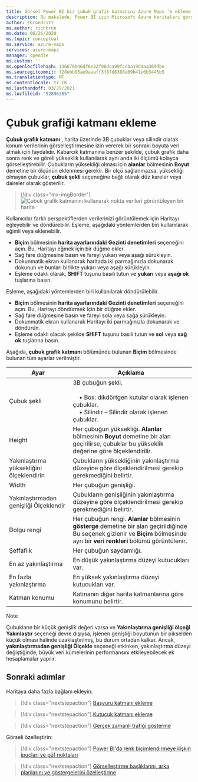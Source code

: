 ```yaml
---
title: Görsel Power BI bir çubuk grafik katmanını Azure Maps 'e ekleme | Microsoft Azure haritaları
description: Bu makalede, Power BI için Microsoft Azure haritaları görselindeki çubuk grafik katmanını nasıl kullanacağınızı öğreneceksiniz.
author: rbrundritt
ms.author: richbrun
ms.date: 06/26/2020
ms.topic: conceptual
ms.service: azure-maps
services: azure-maps
manager: cpendle
ms.custom: ''
ms.openlocfilehash: 136676b46df6e32f98dca99fccba19d4aa369dbe
ms.sourcegitcommit: f28ebb95ae9aaaff3f87d8388a09b41e0b3445b5
ms.translationtype: MT
ms.contentlocale: tr-TR
ms.lasthandoff: 03/29/2021
ms.locfileid: "92896285"
---
```

# <a name="add-a-bar-chart-layer"></a>Çubuk grafiği katmanı ekleme

**Çubuk grafik katmanı** , harita üzerinde 3B çubuklar veya silindir olarak konum verilerinin görselleştirmesine izin vererek bir sonraki boyuta veri almak için faydalıdır. Kabarcık katmanına benzer şekilde, çubuk grafik daha sonra renk ve göreli yükseklik kullanılarak aynı anda iki ölçümü kolayca görselleştirebilir. Çubukların yüksekliği olması için **alanlar** bölmesinin **Boyut** demetine bir ölçünün eklenmesi gerekir. Bir ölçü sağlanmazsa, yüksekliği olmayan çubuklar, **çubuk şekli** seçeneğine bağlı olarak düz kareler veya daireler olarak gösterilir.

> [!div class="mx-imgBorder"]
> ![Çubuk grafik katmanını kullanarak nokta verileri görüntüleyen bir harita](media/power-bi-visual/bar-chart-layer-styled.png)

Kullanıcılar farklı perspektiflerden verilerinizi görüntülemek için Haritayı eğleyebilir ve döndürebilir. Eşleme, aşağıdaki yöntemlerden biri kullanılarak eğimli veya eklenebilir.

-   **Biçim** bölmesinin **harita ayarlarındaki** **Gezinti denetimleri** seçeneğini açın. Bu, Haritayı eğmek için bir düğme ekler.
-   Sağ fare düğmesine basın ve fareyi yukarı veya aşağı sürükleyin.
-   Dokunmatik ekran kullanarak haritada iki parmağınızla dokunarak dokunun ve bunları birlikte yukarı veya aşağı sürükleyin.
-   Eşleme odaklı olarak, **SHIFT** tuşunu basılı tutun ve **yukarı** veya **aşağı ok** tuşlarına basın.

Eşleme, aşağıdaki yöntemlerden biri kullanılarak döndürülebilir.

-   **Biçim** bölmesinin **harita ayarlarındaki** **Gezinti denetimleri** seçeneğini açın. Bu, Haritayı döndürmek için bir düğme ekler.
-   Sağ fare düğmesine basın ve fareyi sola veya sağa sürükleyin.
-   Dokunmatik ekran kullanarak Haritayı iki parmağınızla dokunarak ve döndürün.
-   Eşleme odaklı olacak şekilde **SHIFT** tuşunu basılı tutun ve **sol** veya **sağ ok** tuşlarına basın.

Aşağıda, **çubuk grafik katmanı** bölümünde bulunan **Biçim** bölmesinde bulunan tüm ayarlar verilmiştir.

| Ayar              | Açıklama      |
|----------------------|------------------|
| Çubuk şekli            | 3B çubuğun şekli.<br/><br/>&nbsp;&nbsp;&nbsp;&nbsp;• Box: dikdörtgen kutular olarak işlenen çubuklar.<br/>&nbsp;&nbsp;&nbsp;&nbsp;• Silindir – Silindir olarak işlenen çubuklar. |
| Height               | Her çubuğun yüksekliği. **Alanlar** bölmesinin **Boyut** demetine bir alan geçirilirse, çubuklar bu yükseklik değerine göre ölçeklendirilir. |
| Yakınlaştırma yüksekliğini ölçeklendirin | Çubukların yüksekliğinin yakınlaştırma düzeyine göre ölçeklendirilmesi gerekip gerekmediğini belirtir. |
| Width                | Her çubuğun genişliği.  |
| Yakınlaştırmadan genişliği Ölçeklendir  | Çubukların genişliğinin yakınlaştırma düzeyine göre ölçeklendirilmesi gerekip gerekmediğini belirtir.  |
| Dolgu rengi           | Her çubuğun rengi. **Alanlar** bölmesinin **gösterge** demetine bir alan geçirildiğinde Bu seçenek gizlenir ve **Biçim** bölmesinde ayrı bir **veri renkleri** bölümü görüntülenir. |
| Şeffaflık         | Her çubuğun saydamlığı. |
| En az yakınlaştırma             | En düşük yakınlaştırma düzeyi kutucukları var. |
| En fazla yakınlaştırma             | En yüksek yakınlaştırma düzeyi kutucukları var. |
| Katman konumu       | Katmanın diğer harita katmanlarına göre konumunu belirtir. |

> [!NOTE]
> Çubukların bir küçük genişlik değeri varsa ve **Yakınlaştırma genişliği ölçeği Yakınlaştır** seçeneği devre dışıysa, işlenen genişliği boyutunun bir pikselden küçük olması halinde uzaklaştırılmış, bu durum ortadan kalkar. Ancak, **yakınlaştırmadan genişliği Ölçekle** seçeneği etkinken, yakınlaştırma düzeyi değiştiğinde, büyük veri kümelerinin performansını etkileyebilecek ek hesaplamalar yapılır.

## <a name="next-steps"></a>Sonraki adımlar

Haritaya daha fazla bağlam ekleyin:

> [!div class="nextstepaction"]
> [Başvuru katmanı ekleme](power-bi-visual-add-reference-layer.md)

> [!div class="nextstepaction"]
> [Kutucuk katmanı ekleme](power-bi-visual-add-tile-layer.md)

> [!div class="nextstepaction"]
> [Gerçek zamanlı trafiği gösterme](power-bi-visual-show-real-time-traffic.md)

Görseli özelleştirin:

> [!div class="nextstepaction"]
> [Power BI'da renk biçimlendirmeye ilişkin ipuçları ve püf noktaları](/power-bi/visuals/service-tips-and-tricks-for-color-formatting)

> [!div class="nextstepaction"]
> [Görselleştirme başlıklarını, arka planlarını ve göstergelerini özelleştirme](/power-bi/visuals/power-bi-visualization-customize-title-background-and-legend)